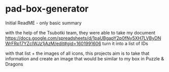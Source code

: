 # pad-box-generator

Initial ReadME - only basic summary

with the help of the Tsubotki team, they were able to take my document
https://docs.google.com/spreadsheets/d/1paUBgapY2p0fNy5XH7LVByDNWrFRp17YZclWJz1jAzM/edit#gid=1601991606
turn it into a list of IDs

with that list + the images of all icons, this projects aim is to take that information and create an image that would be similar to my box in Puzzle & Dragons


